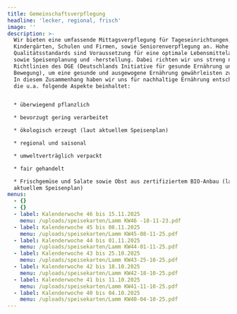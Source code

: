 ```yaml
---
title: Gemeinschaftsverpflegung
headline: 'lecker, regional, frisch'
image: ''
description: >-
  Wir bieten eine umfassende Mittagsverpflegung für Tageseinrichtungen,
  Kindergärten, Schulen und Firmen, sowie Seniorenverpflegung an. Hohe
  Qualitätsstandards sind Voraussetzung für eine optimale Lebensmittelauswahl
  sowie Speisenplanung und -herstellung. Dabei richten wir uns streng nach den
  Richtlinien des DGE (Deutschlands Initiative für gesunde Ernährung und mehr
  Bewegung), um eine gesunde und ausgewogene Ernährung gewährleisten zu können.
  In diesem Zusammenhang haben wir uns für nachhaltige Ernährung entschieden,
  die u.a. folgende Aspekte beinhaltet:


  * überwiegend pflanzlich

  * bevorzugt gering verarbeitet

  * ökologisch erzeugt (laut aktuellem Speisenplan)

  * regional und saisonal

  * umweltverträglich verpackt

  * fair gehandelt

  * Frischgemüse und Salate sowie Obst aus zertifiziertem BIO-Anbau (laut
  aktuellem Speisenplan)
menus:
  - {}
  - {}
  - label: Kalenderwoche 46 bis 15.11.2025
    menu: /uploads/speisekarten/Lamm KW46 -18-11-23.pdf
  - label: Kalenderwoche 45 bis 08.11.2025
    menu: /uploads/speisekarten/Lamm KW45-08-11-25.pdf
  - label: Kalenderwoche 44 bis 01.11.2025
    menu: /uploads/speisekarten/Lamm KW44-01-11-25.pdf
  - label: Kalenderwoche 43 bis 25.10.2025
    menu: /uploads/speisekarten/Lamm KW43-25-10-25.pdf
  - label: Kalenderwoche 42 bis 18.10.2025
    menu: /uploads/speisekarten/Lamm KW42-18-10-25.pdf
  - label: Kalenderwoche 41 bis 11.10.2025
    menu: /uploads/speisekarten/Lamm KW41-11-10-25.pdf
  - label: Kalenderwoche 40 bis 04.10.2025
    menu: /uploads/speisekarten/Lamm KW40-04-10-25.pdf
---
```


